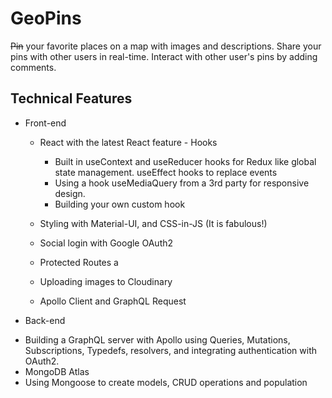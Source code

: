 # GeoPins

~~Pin~~ your favorite places on a map with images and descriptions. Share your pins with other users in real-time. Interact with other user's pins by adding comments.

## Technical Features

- Front-end

  - React with the latest React feature - Hooks

    * Built in useContext and useReducer hooks for Redux like global state management. useEffect hooks to replace events
    * Using a hook useMediaQuery from a 3rd party for responsive design.
    * Building your own custom hook

  - Styling with Material-UI, and CSS-in-JS (It is fabulous!)
  - Social login with Google OAuth2
  - Protected Routes a
  - Uploading images to Cloudinary
  - Apollo Client and GraphQL Request

- Back-end

* Building a GraphQL server with Apollo using Queries, Mutations, Subscriptions, Typedefs, resolvers, and integrating authentication with OAuth2.
* MongoDB Atlas
* Using Mongoose to create models, CRUD operations and population
